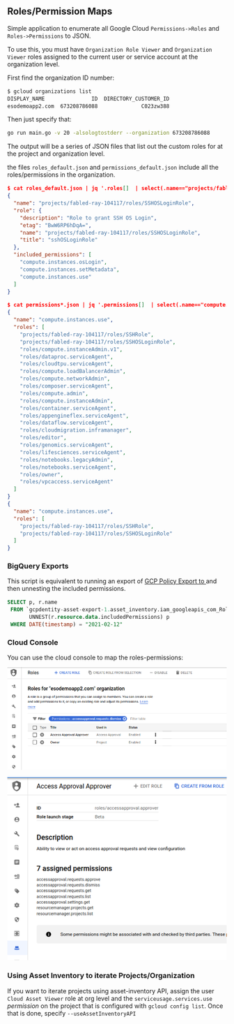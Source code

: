 

## Roles/Permission Maps

Simple application to enumerate all Google Cloud `Permissions->Roles` and `Roles->Permissions` to JSON.

To use this, you must have `Organization Role Viewer` and `Organization Viewer`  roles assigned to the current user or service account at the organization level.

First find the organization ID number:

```bash
$ gcloud organizations list
DISPLAY_NAME               ID  DIRECTORY_CUSTOMER_ID
esodemoapp2.com  673208786088              C023zw388
```

Then just specify that:

```bash
go run main.go -v 20 -alsologtostderr --organization 673208786088
```

The output will be a series of JSON files that list out the custom roles for at the project and organization level.

the files `roles_default.json` and `permissions_default.json` include all the roles/permissions in the organization.



```json
$ cat roles_default.json | jq '.roles[]  | select(.name=="projects/fabled-ray-104117/roles/SSHOSLoginRole")'
{
  "name": "projects/fabled-ray-104117/roles/SSHOSLoginRole",
  "role": {
    "description": "Role to grant SSH OS Login",
    "etag": "BwW6RP6hDqA=",
    "name": "projects/fabled-ray-104117/roles/SSHOSLoginRole",
    "title": "sshOSLoginRole"
  },
  "included_permissions": [
    "compute.instances.osLogin",
    "compute.instances.setMetadata",
    "compute.instances.use"
  ]
}
```

```json
$ cat permissions*.json | jq '.permissions[]  | select(.name=="compute.instances.use")'
{
  "name": "compute.instances.use",
  "roles": [
    "projects/fabled-ray-104117/roles/SSHRole",
    "projects/fabled-ray-104117/roles/SSHOSLoginRole",
    "roles/compute.instanceAdmin.v1",
    "roles/dataproc.serviceAgent",
    "roles/cloudtpu.serviceAgent",
    "roles/compute.loadBalancerAdmin",
    "roles/compute.networkAdmin",
    "roles/composer.serviceAgent",
    "roles/compute.admin",
    "roles/compute.instanceAdmin",
    "roles/container.serviceAgent",
    "roles/appengineflex.serviceAgent",
    "roles/dataflow.serviceAgent",
    "roles/cloudmigration.inframanager",
    "roles/editor",
    "roles/genomics.serviceAgent",
    "roles/lifesciences.serviceAgent",
    "roles/notebooks.legacyAdmin",
    "roles/notebooks.serviceAgent",
    "roles/owner",
    "roles/vpcaccess.serviceAgent"
  ]
}
{
  "name": "compute.instances.use",
  "roles": [
    "projects/fabled-ray-104117/roles/SSHRole",
    "projects/fabled-ray-104117/roles/SSHOSLoginRole"
  ]
}
```

### BigQuery Exports 

This script is equivalent to running an export of [GCP Policy Export to ](https://cloud.google.com/asset-inventory/docs/analyzing-iam-policy-longrunning-bigquery)
and then unnesting the included permissions.

```sql
SELECT p, r.name
 FROM `gcpdentity-asset-export-1.asset_inventory.iam_googleapis_com_Role` r, 
       UNNEST(r.resource.data.includedPermissions) p    
 WHERE DATE(timestamp) = "2021-02-12" 
```

### Cloud Console

You can use the cloud console to map the roles-permissions:

![images/permission_role.png](images/permission_role.png)

![images/role_permission.png](images/role_permission.png)


### Using Asset Inventory to iterate Projects/Organization

If you want to iterate projects using asset-inventory API, assign the user `Cloud Asset Viewer` role at org level and the `serviceusage.services.use` _permission_ on the project that is configured with `gcloud config list`.  Once that is done, specify `--useAssetInventoryAPI`